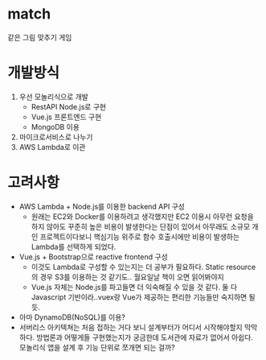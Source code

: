 # match
같은 그림 맞추기 게임

# 개발방식
1. 우선 모놀리식으로 개발
    - RestAPI Node.js로 구현
    - Vue.js 프론트엔드 구현
    - MongoDB 이용
1. 마이크로서비스로 나누기
1. AWS Lambda로 이관

# 고려사항
* AWS Lambda + Node.js를 이용한 backend API 구성
    * 원래는 EC2와 Docker를 이용하려고 생각했지만 EC2 이용시 아무런 요청을 하지 않아도 꾸준히 높은 비용이 발생한다는 단점이 있어서 아무래도 소규모 개인 프로젝트이다보니 핵심기능 위주로 함수 호출시에만 비용이 발생하는 Lambda를 선택하게 되었다.
* Vue.js + Bootstrap으로 reactive frontend 구성
    * 이것도 Lambda로 구성할 수 있는지는 더 공부가 필요하다. Static resource의 경우 S3를 이용하는 것 같기도.. 월요일날 책이 오면 읽어봐야지
    * Vue.js 자체는 Node.js를 파고들면 더 익숙해질 수 있을 것 같다. 둘 다 Javascript 기반이라..vuex랑 Vue가 제공하는 편리한 기능들만 숙지하면 될듯.
* 아마 DynamoDB(NoSQL)를 이용?
* 서버리스 아키텍쳐는 처음 접하는 거다 보니 설계부터가 어디서 시작해야할지 막막하다. 방법론과 어떻게들 구현했는지가 궁금한데 도서관에 자료가 없어서 아쉽다. 모놀리식 앱을 설계 후 기능 단위로 쪼개면 되는 걸까?
